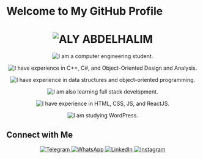 # Welcome to My GitHub Profile

<div align="center">
  <h1>
    <img src="https://readme-typing-svg.herokuapp.com?font=Fira+Code&weight=900&size=50&duration=3000&pause=1000&color=1D3557&center=true&vCenter=true&width=800&height=80&lines=ALY+ABDELHALIM" alt="ALY ABDELHALIM">
  </h1>
</div>

<div align="center">
  <p>
    <img src="https://readme-typing-svg.herokuapp.com?font=Fira+Code&size=30&duration=4000&pause=1000&color=FF5733&center=true&vCenter=true&width=1000&height=80&lines=I+am+a+computer+engineering+student." alt="I am a computer engineering student.">
  </p>
  <p>
    <img src="https://readme-typing-svg.herokuapp.com?font=Fira+Code&size=30&duration=4000&pause=1000&color=33FF57&center=true&vCenter=true&width=1000&height=80&lines=I+have+experience+in+C%2B%2B%2C+C%23%2C+and+Object-Oriented+Design+and+Analysis." alt="I have experience in C++, C#, and Object-Oriented Design and Analysis.">
  </p>
  <p>
    <img src="https://readme-typing-svg.herokuapp.com?font=Fira+Code&size=30&duration=4000&pause=1000&color=3357FF&center=true&vCenter=true&width=1000&height=80&lines=I+have+experience+in+data+structures+and+object-oriented+programming." alt="I have experience in data structures and object-oriented programming.">
  </p>
  <p>
    <img src="https://readme-typing-svg.herokuapp.com?font=Fira+Code&size=30&duration=4000&pause=1000&color=FF33A1&center=true&vCenter=true&width=1000&height=80&lines=I+am+also+learning+full+stack+development." alt="I am also learning full stack development.">
  </p>
  <p>
    <img src="https://readme-typing-svg.herokuapp.com?font=Fira+Code&size=30&duration=4000&pause=1000&color=FF5733&center=true&vCenter=true&width=1000&height=80&lines=I+have+experience+in+HTML%2C+CSS%2C+JS%2C+and+ReactJS." alt="I have experience in HTML, CSS, JS, and ReactJS.">
  </p>
  <p>
    <img src="https://readme-typing-svg.herokuapp.com?font=Fira+Code&size=30&duration=4000&pause=1000&color=33FF57&center=true&vCenter=true&width=1000&height=80&lines=I+am+studying+WordPress." alt="I am studying WordPress.">
  </p>
</div>

## Connect with Me

<div align="center">
  <a href="https://t.me/alyabdelhalim" target="_blank">
    <img src="https://img.shields.io/badge/Telegram-2CA5E0?style=for-the-badge&logo=telegram&logoColor=white" alt="Telegram">
  </a>
  <a href="https://wa.me/905527797598?text=Hello,%20I%20need%20your%20help%20in..." target="_blank">
    <img src="https://img.shields.io/badge/WhatsApp-25D366?style=for-the-badge&logo=whatsapp&logoColor=white" alt="WhatsApp">
  </a>
  <a href="https://www.linkedin.com/in/aly-abdelhalim-5132a221b/" target="_blank">
    <img src="https://img.shields.io/badge/LinkedIn-0A66C2?style=for-the-badge&logo=linkedin&logoColor=white" alt="LinkedIn">
  </a>
  <a href="https://www.instagram.com/aliabdelhalim27/" target="_blank">
    <img src="https://img.shields.io/badge/Instagram-E4405F?style=for-the-badge&logo=instagram&logoColor=white" alt="Instagram">
  </a>
</div>
